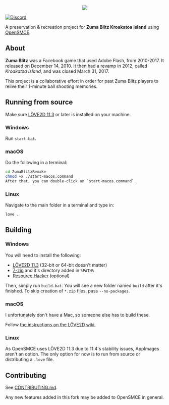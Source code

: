 <p align="center"><img src="https://raw.githubusercontent.com/ZumaBlitzRemake/ZumaBlitzRemake/master/games/ZumaBlitzRemake/images/splash/logo.png"></p>


[![Discord](https://img.shields.io/discord/315202394118029314?color=%235865F2&label=Discord%20&logo=discord&style=flat-square)](https://discord.gg/weplaywithballs)

A preservation & recreation project for **Zuma Blitz Kroakatoa Island** using [OpenSMCE](https://github.com/jakubg1/OpenSMCE).

## About

**Zuma Blitz** was a Facebook game that used Adobe Flash, from 2010-2017. It
released on December 14, 2010. It then had a revamp in 2012, called
*Kroakatoa Island*, and was closed March 31, 2017.

This project is a collaborative effort in order for past Zuma Blitz players
to relive their 1-minute ball shooting memories.

## Running from source

Make sure [LÖVE2D 11.3](https://github.com/love2d/love/releases/tag/11.3) or later is installed on your machine.

### Windows
Run `start.bat`.

### macOS
Do the following in a terminal:
```sh
cd ZumaBlitzRemake
chmod +x ./start-macos.command
After that, you can double-click on `start-macos.command`.
```
### Linux
Navigate to the main folder in a terminal and type in:
```
love .
```

## Building

### Windows
You will need to install the following:
- [LÖVE2D 11.3](https://github.com/love2d/love/releases/tag/11.3) (32-bit or 64-bit doesn't matter)
- [7-zip](https://www.7-zip.org/download.html) and it's directory added in `%PATH%`
- [Resource Hacker](http://www.angusj.com/resourcehacker/) (optional)

Then, simply run `build.bat`. You will see a new folder named `build` after
it's finished. To skip creation of `*.zip` files, pass `--no-packages`.

### macOS
I unfortunately don't have a Mac, so someone else has to build these.

Follow [the instructions on the LÖVE2D wiki.](https://love2d.org/wiki/Game_Distribution#Creating_a_macOS_Application)

### Linux
As OpenSMCE uses LÖVE2D 11.3 due to 11.4's stability issues, AppImages
aren't an option. The only option for now is to run from source or
distributing a `.love` file.

## Contributing
See [CONTRIBUTING.md](/CONTRIBUTING.md).

Any new features added in this fork may be added to OpenSMCE in general.
